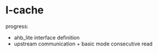# I-cache

progress:
* ahb_lite interface definition
* upstream communication + basic mode consecutive read

